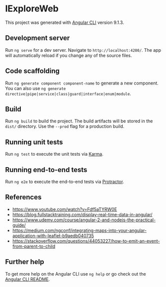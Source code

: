 # IExploreWeb

This project was generated with [Angular CLI](https://github.com/angular/angular-cli) version 9.1.3.

## Development server

Run `ng serve` for a dev server. Navigate to `http://localhost:4200/`. The app will automatically reload if you change any of the source files.

## Code scaffolding

Run `ng generate component component-name` to generate a new component. You can also use `ng generate directive|pipe|service|class|guard|interface|enum|module`.

## Build

Run `ng build` to build the project. The build artifacts will be stored in the `dist/` directory. Use the `--prod` flag for a production build.

## Running unit tests

Run `ng test` to execute the unit tests via [Karma](https://karma-runner.github.io).

## Running end-to-end tests

Run `ng e2e` to execute the end-to-end tests via [Protractor](http://www.protractortest.org/).

## References
- https://www.youtube.com/watch?v=Fdf5aTYRW0E  
- https://blog.fullstacktraining.com/display-real-time-data-in-angular/ 
- https://www.udemy.com/course/angular-2-and-nodejs-the-practical-guide/ 
- https://medium.com/ngconf/integrating-maps-into-your-angular-application-with-leaflet-b9aedb040735 
- https://stackoverflow.com/questions/44053227/how-to-emit-an-event-from-parent-to-child

## Further help

To get more help on the Angular CLI use `ng help` or go check out the [Angular CLI README](https://github.com/angular/angular-cli/blob/master/README.md).

